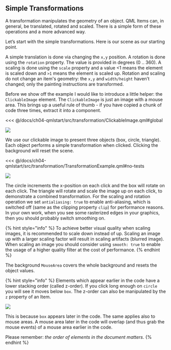 ## Simple Transformations

A transformation manipulates the geometry of an object. QML Items can, in general, be translated, rotated and scaled. There is a simple form of these operations and a more advanced way.

Let’s start with the simple transformations. Here is our scene as our starting point.

A simple translation is done via changing the `x,y` position. A rotation is done using the `rotation` property. The value is provided in degrees (0 .. 360). A scaling is done using the `scale` property and a value <1 means the element is scaled down and `>1` means the element is scaled up. Rotation and scaling do not change an item's geometry: the `x,y` and `width/height` haven’t changed; only the painting instructions are transformed.

Before we show off the example I would like to introduce a little helper: the `ClickableImage` element. The `ClickableImage` is just an image with a mouse area. This brings up a useful rule of thumb - if you have copied a chunk of code three times, extract it into a component.

<<< @/docs/ch04-qmlstart/src/transformation/ClickableImage.qml#global

![](./assets/objects.png)


We use our clickable image to present three objects (box, circle, triangle). Each object performs a simple transformation when clicked. Clicking the background will reset the scene.

<<< @/docs/ch04-qmlstart/src/transformation/TransformationExample.qml#no-tests

![](./assets/objects_transformed.png)

The circle increments the x-position on each click and the box will rotate on each click. The triangle will rotate and scale the image up on each click, to demonstrate a combined transformation. For the scaling and rotation operation we set `antialiasing: true` to enable anti-aliasing, which is switched off (same as the clipping property `clip`) for performance reasons.  In your own work, when you see some rasterized edges in your graphics, then you should probably switch smoothing on.

{% hint style="info" %}
To achieve better visual quality when scaling images, it is recommended to scale down instead of up. Scaling an image up with a larger scaling factor will result in scaling artifacts (blurred image). When scaling an image you should consider using ``smooth: true`` to enable the usage of a higher quality filter at the cost of performance.
{% endhint %}

The background `MouseArea` covers the whole background and resets the object values.

{% hint style="info" %}
Elements which appear earlier in the code have a lower stacking order (called z-order). If you click long enough on `circle` you will see it moves below `box`. The z-order can also be manipulated by the `z` property of an Item.

![](./assets/objects_overlap.png)

This is because `box` appears later in the code. The same applies also to mouse areas. A mouse area later in the code will overlap (and thus grab the mouse events) of a mouse area earlier in the code.

Please remember: *the order of elements in the document matters*.
{% endhint %}

